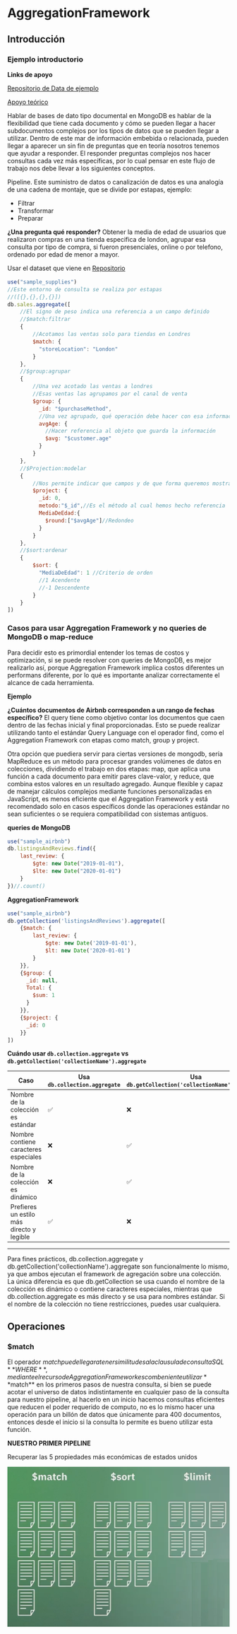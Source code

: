 # AggregationFramework

## Introducción
### Ejemplo introductorio
**Links de apoyo**

[Repositorio de Data de ejemplo](https://github.com/carlos-olivera/mongo_db_w_sample_db)

[Apoyo teórico](https://www.mongodb.com/docs/v7.0/core/databases-and-collections/)

Hablar de bases de dato tipo documental en MongoDB es hablar de la flexibilidad que tiene cada documento y cómo se pueden llegar a hacer subdocumentos complejos por los tipos de datos que se pueden llegar a utilizar. Dentro de este mar de información embebida o relacionada, pueden llegar a aparecer un sin fin de preguntas que en teoría nosotros tenemos que ayudar a responder. El responder preguntas complejos nos hacer consultas cada vez más específicas, por lo cual pensar en este flujo de trabajo nos debe llevar a los siguientes conceptos. 

Pipeline. Este suministro de datos o canalización de datos es una analogía de una cadena de montaje, que se divide por estapas, ejemplo:
- Filtrar 
- Transformar
- Preparar

**¿Una pregunta qué responder?** Obtener la media de edad de usuarios que realizaron compras en una tienda especifica de london, agrupar esa consulta por tipo de compra, si fueron presenciales, online o por telefono, ordenado por edad de menor a mayor.

Usar el dataset que viene en [Repositorio](https://github.com/carlos-olivera/mongo_db_w_sample_db)

```js
use("sample_supplies")
//Este entorno de consulta se realiza por estapas
//([{},{},{},{}])
db.sales.aggregate([
    //El signo de peso indica una referencia a un campo definido
    //$match:filtrar
    {
        //Acotamos las ventas solo para tiendas en Londres
        $match: {
          "storeLocation": "London"
        }
    },
    //$group:agrupar
    {
        //Una vez acotado las ventas a londres
        //Esas ventas las agrupamos por el canal de venta
        $group: {
          _id: "$purchaseMethod",
          //Una vez agrupado, qué operación debe hacer con esa información
          avgAge: {
            //Hacer referencia al objeto que guarda la información
            $avg: "$customer.age"
          }
        }
    },
    //$Projection:modelar
    {
        //Nos permite indicar que campos y de que forma queremos mostrar el resultado final
        $project: {
          _id: 0,
          metodo:"$_id",//Es el método al cual hemos hecho referencia
          MediaDeEdad:{
            $round:["$avgAge"]//Redondeo
          }
        }
    },
    //$sort:ordenar
    {
        $sort: {
          "MediaDeEdad": 1 //Criterio de orden
          //1 Acendente
          //-1 Descendente
        }
    }  
])
```

### Casos para usar Aggregation Framework y no queries de MongoDB o map-reduce

Para decidir esto es primordial entender los temas de costos y optimización, si se puede resolver con queries de MongoDB, es mejor realizarlo así, porque Aggregation Framework implica costos diferentes un performans diferente, por lo qué es importante analizar correctamente el alcance de cada herramienta.

**Ejemplo**

**¿Cuántos documentos de Airbnb corresponden a un rango de fechas específico?** El query tiene como objetivo contar los documentos que caen dentro de las fechas inicial y final proporcionadas. Esto se puede realizar utilizando tanto el estándar Query Language con el operador find, como el Aggregation Framework con etapas como match, group y project.

Otra opción que puediera servir para ciertas versiones de mongodb, sería MapReduce es un método para procesar grandes volúmenes de datos en colecciones, dividiendo el trabajo en dos etapas: map, que aplica una función a cada documento para emitir pares clave-valor, y reduce, que combina estos valores en un resultado agregado. Aunque flexible y capaz de manejar cálculos complejos mediante funciones personalizadas en JavaScript, es menos eficiente que el Aggregation Framework y está recomendado solo en casos específicos donde las operaciones estándar no sean suficientes o se requiera compatibilidad con sistemas antiguos.

**queries de MongoDB**
```js
use("sample_airbnb")
db.listingsAndReviews.find({
    last_review: {
        $gte: new Date("2019-01-01"),
        $lte: new Date("2020-01-01")
    }
})//.count()
```
**AggregationFramework**
```js
use("sample_airbnb")
db.getCollection('listingsAndReviews').aggregate([
    {$match: {
        last_review: {
            $gte: new Date('2019-01-01'),
            $lt: new Date('2020-01-01')
        }
    }},
    {$group: {
      _id: null,
      Total: {
        $sum: 1
      }
    }},
    {$project: {
      _id: 0
    }}
])
```
**Cuándo usar `db.collection.aggregate` vs `db.getCollection('collectionName').aggregate`**

| **Caso**                                   | **Usa `db.collection.aggregate`**  | **Usa `db.getCollection('collectionName').aggregate`** |
|--------------------------------------------|------------------------------------|--------------------------------------------------------|
| Nombre de la colección es estándar         | ✅                                 | ❌                                                    |
| Nombre contiene caracteres especiales      | ❌                                 | ✅                                                    |
| Nombre de la colección es dinámico         | ❌                                 | ✅                                                    |
| Prefieres un estilo más directo y legible  | ✅                                 | ❌                                                    |

---

Para fines prácticos, db.collection.aggregate y db.getCollection('collectionName').aggregate son funcionalmente lo mismo, ya que ambos ejecutan el framework de agregación sobre una colección. La única diferencia es que db.getCollection se usa cuando el nombre de la colección es dinámico o contiene caracteres especiales, mientras que db.collection.aggregate es más directo y se usa para nombres estándar. Si el nombre de la colección no tiene restricciones, puedes usar cualquiera.

## Operaciones

### $match

El operador $match puede llegar a tener similitudes a la clausula de consulta SQL **WHERE**, mediante el recurso de AggregationFramework es combeniente utilizar **$match** en los primeros pasos de nuestra consulta, si bien se puede acotar el universo de datos indistintamente en cualquier paso de la consulta para nuestro pipeline, al hacerlo en un inicio hacemos consultas eficientes que reducen el poder requerido de computo, no es lo mismo hacer una operación para un billón de datos que únicamente para 400 documentos, entonces desde el inicio si la consulta lo permite es bueno utilizar esta función.

**NUESTRO PRIMER PIPELINE**

Recuperar las 5 propiedades más económicas de estados unidos

![Pipeline 1](/A04.AggregationFramework/A04.AggregationFramework-Imagenes/Pipeline1.png)


